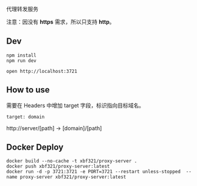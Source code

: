 代理转发服务

注意：因没有 **https** 需求，所以只支持 **http**。

## Dev

```
npm install
npm run dev
```

```
open http://localhost:3721
```

## How to use

需要在 Headers 中增加 target 字段，标识指向目标域名。

```
target: domain
```

http://server/[path] -> [domain]/[path]


## Docker Deploy

```
docker build --no-cache -t xbf321/proxy-server .
docker push xbf321/proxy-server:latest
docker run -d -p 3721:3721 -e PORT=3721 --restart unless-stopped  --name proxy-server xbf321/proxy-server:latest
```

